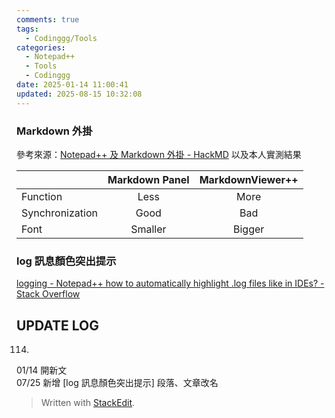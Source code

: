 ```yaml
---
comments: true
tags:
  - Codinggg/Tools
categories:
  - Notepad++
  - Tools
  - Codinggg
date: 2025-01-14 11:00:41
updated: 2025-08-15 10:32:08
---
```

### Markdown 外掛

參考來源：[Notepad++ 及 Markdown 外掛 - HackMD](https://hackmd.io/@yizhewang/Hk2S0VVDI#Notepad-%E5%8F%8A-Markdown-%E5%A4%96%E6%8E%9B) 以及本人實測結果

|                 | Markdown Panel | MarkdownViewer++ |
|-----------------|:--------------:|:----------------:|
| Function        |      Less      |       More       |
| Synchronization |      Good      |        Bad       |
| Font            |     Smaller    |      Bigger      |


### log 訊息顏色突出提示

[logging - Notepad++ how to automatically highlight .log files like in IDEs? - Stack Overflow](https://stackoverflow.com/questions/76826244/notepad-how-to-automatically-highlight-log-files-like-in-ides)

<!-- more -->


## UPDATE LOG


114.

01/14 開新文  
07/25 新增 [log 訊息顏色突出提示] 段落、文章改名


> Written with [StackEdit](https://stackedit.io/).